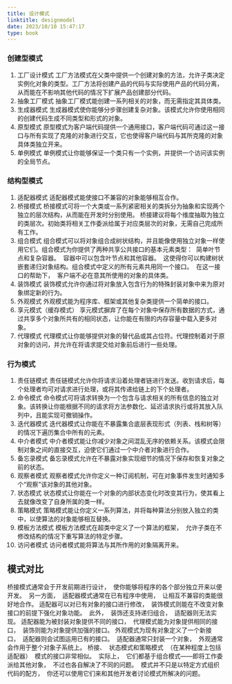 ```yaml
---
title: 设计模式
linktitle: designmodel
date: 2023/10/10 15:47:17
type: book
---
```


### 创建型模式

1. 工厂设计模式
   工厂方法模式在父类中提供一个创建对象的方法，允许子类决定实例化对象的类型。工厂方法将创建产品的代码与实际使用产品的代码分离，  从而能在不影响其他代码的情况下扩展产品创建部分代码。
2. 抽象工厂模式
   抽象工厂模式能创建一系列相关的对象，而无需指定其具体类。
3. 生成器模式
   生成器模式使你能够分步骤创建复杂对象。该模式允许你使用相同的创建代码生成不同类型和形式的对象。
4. 原型模式
   原型模式为客户端代码提供一个通用接口，客户端代码可通过这一接口与所有实现了克隆的对象进行交互，它也使得客户端代码与其所克隆的对象具体类独立开来。
5. 单例模式
   单例模式让你能够保证一个类只有一个实例，并提供一个访问该实例的全局节点。

### 结构型模式

1.  适配器模式
    适配器模式能使接口不兼容的对象能够相互合作。
2.  桥接模式
    桥接模式可将一个大类或一系列紧密相关的类拆分为抽象和实现两个独立的层次结构，从而能在开发时分别使用。
    桥接建议将每个维度抽取为独立的类层次。初始类将相关工作委派给属于对应类层次的对象，无需自己完成所有工作。
3.  组合模式
    组合模式可以将对象组合成树状结构，并且能像使用独立对象一样使用它们。组合模式为你提供了两种共享公共接口的基本元素类型：  简单叶节点和复杂容器。  容器中可以包含叶节点和其他容器。  这使得你可以构建树状嵌套递归对象结构。组合模式中定义的所有元素共用同一个接口。  在这一接口的帮助下，  客户端不必在意其所使用的对象的具体类。
4.  装饰模式
    装饰模式允许你通过将对象放入包含行为的特殊封装对象中来为原对象绑定新的行为。
5.  外观模式
    外观模式能为程序库、框架或其他复杂类提供一个简单的接口。
6.  享元模式（缓存模式）
    享元模式摒弃了在每个对象中保存所有数据的方式，通过共享多个对象所共有的相同状态，让你能在有限的内存容量中载入更多对象。
7.  代理模式
    代理模式让你能够提供对象的替代品或其占位符。代理控制着对于原对象的访问，并允许在将请求提交给对象前后进行一些处理。

### 行为模式

1. 责任链模式
   责任链模式允许你将请求沿着处理者链进行发送。收到请求后，每个处理者均可对请求进行处理，或将其传递给链上的下个处理者。
2. 命令模式
   命令模式可将请求转换为一个包含与请求相关的所有信息的独立对象。该转换让你能根据不同的请求将方法参数化、延迟请求执行或将其放入队列中，且能实现可撤销操作。
3. 迭代器模式
   迭代器模式让你能在不暴露集合底层表现形式（列表、栈和树等）的情况下遍历集合中所有的元素。
4. 中介者模式
   中介者模式能让你减少对象之间混乱无序的依赖关系。该模式会限制对象之间的直接交互，迫使它们通过一个中介者对象进行合作。
5. 备忘录模式
   备忘录模式允许在不暴露对象实现细节的情况下保存和恢复对象之前的状态。
6. 观察者模式
   观察者模式允许你定义一种订阅机制，可在对象事件发生时通知多个“观察”该对象的其他对象。
7. 状态模式
   状态模式让你能在一个对象的内部状态变化时改变其行为，使其看上去就像改变了自身所属的类一样。
8. 策略模式
   策略模式能让你定义一系列算法，并将每种算法分别放入独立的类中，以使算法的对象能够相互替换。
9. 模板方法模式
   模板方法模式在超类中定义了一个算法的框架，  允许子类在不修改结构的情况下重写算法的特定步骤。
10. 访问者模式
    访问者模式能将算法与其所作用的对象隔离开来。

## 模式对比

桥接模式通常会于开发前期进行设计，  使你能够将程序的各个部分独立开来以便开发。  另一方面，  适配器模式通常在已有程序中使用，  让相互不兼容的类能很好地合作。
适配器可以对已有对象的接口进行修改，  装饰模式则能在不改变对象接口的前提下强化对象功能。  此外，  装饰还支持递归组合，  适配器则无法实现。
适配器能为被封装对象提供不同的接口，  代理模式能为对象提供相同的接口，  装饰则能为对象提供加强的接口。
外观模式为现有对象定义了一个新接口，  适配器则会试图运用已有的接口。  适配器通常只封装一个对象，  外观通常会作用于整个对象子系统上。
桥接、  状态模式和策略模式  （在某种程度上包括适配器）  模式的接口非常相似。  实际上，  它们都基于组合模式——即将工作委派给其他对象，  不过也各自解决了不同的问题。  模式并不只是以特定方式组织代码的配方，  你还可以使用它们来和其他开发者讨论模式所解决的问题。

